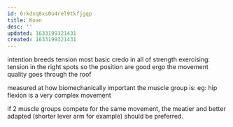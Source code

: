 ```yaml
---
id: 6rkdxq8xs0u4rel9tkfjgqp
title: Koan
desc: ''
updated: 1633199321431
created: 1633199321431
---
```


intention breeds tension
most basic credo in all of strength exercising: tension in the right spots so the position are good
ergo the movement quality goes through the roof

measured at how biomechanically important the muscle group is:
eg: hip flexion is a very complex movement

if 2 muscle groups compete for the same movement, the meatier and better adapted (shorter lever arm for example) should be preferred.
